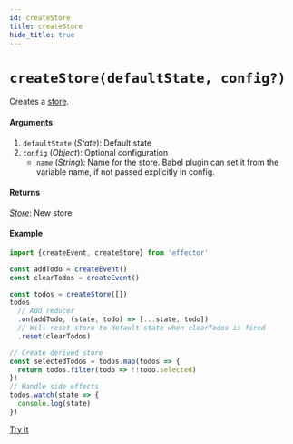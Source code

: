 ```yaml
---
id: createStore
title: createStore
hide_title: true
---
```


# `createStore(defaultState, config?)`

Creates a [store](Store.md).

#### Arguments

1. `defaultState` (_State_): Default state
2. `config` (_Object_): Optional configuration
   - `name` (_String_): Name for the store. Babel plugin can set it from the variable name, if not passed explicitly in config.

#### Returns

[_Store_](Store.md): New store

#### Example

```js
import {createEvent, createStore} from 'effector'

const addTodo = createEvent()
const clearTodos = createEvent()

const todos = createStore([])
todos
  // Add reducer
  .on(addTodo, (state, todo) => [...state, todo])
  // Will reset store to default state when clearTodos is fired
  .reset(clearTodos)

// Create derived store
const selectedTodos = todos.map(todos => {
  return todos.filter(todo => !!todo.selected)
})
// Handle side effects
todos.watch(state => {
  console.log(state)
})
```

[Try it](https://share.effector.dev/dFRb1kxi)
